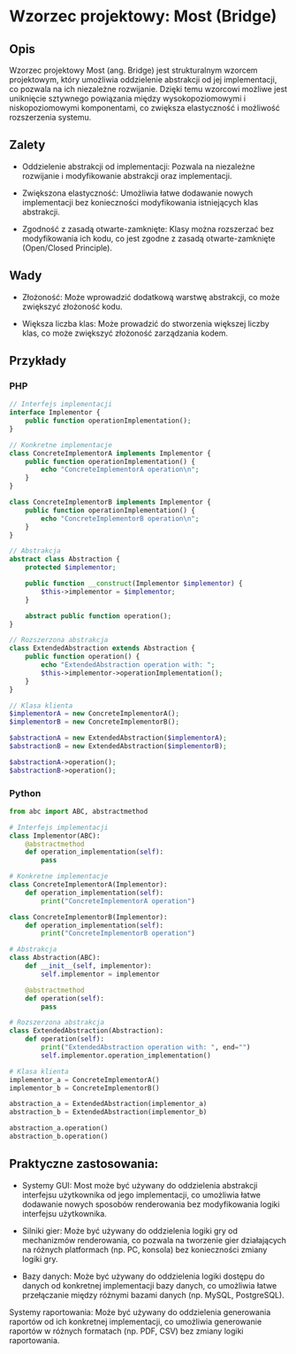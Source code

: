 # Wzorzec projektowy: Most (Bridge)
## Opis
Wzorzec projektowy Most (ang. Bridge) jest strukturalnym wzorcem projektowym, który umożliwia oddzielenie abstrakcji od jej implementacji, co pozwala na ich niezależne rozwijanie. Dzięki temu wzorcowi możliwe jest uniknięcie sztywnego powiązania między wysokopoziomowymi i niskopoziomowymi komponentami, co zwiększa elastyczność i możliwość rozszerzenia systemu.

## Zalety
- Oddzielenie abstrakcji od implementacji: Pozwala na niezależne rozwijanie i modyfikowanie abstrakcji oraz implementacji.

- Zwiększona elastyczność: Umożliwia łatwe dodawanie nowych implementacji bez konieczności modyfikowania istniejących klas abstrakcji.

- Zgodność z zasadą otwarte-zamknięte: Klasy można rozszerzać bez modyfikowania ich kodu, co jest zgodne z zasadą otwarte-zamknięte (Open/Closed Principle).

## Wady
- Złożoność: Może wprowadzić dodatkową warstwę abstrakcji, co może zwiększyć złożoność kodu.

- Większa liczba klas: Może prowadzić do stworzenia większej liczby klas, co może zwiększyć złożoność zarządzania kodem.

## Przykłady

### PHP

```php
// Interfejs implementacji
interface Implementor {
    public function operationImplementation();
}

// Konkretne implementacje
class ConcreteImplementorA implements Implementor {
    public function operationImplementation() {
        echo "ConcreteImplementorA operation\n";
    }
}

class ConcreteImplementorB implements Implementor {
    public function operationImplementation() {
        echo "ConcreteImplementorB operation\n";
    }
}

// Abstrakcja
abstract class Abstraction {
    protected $implementor;

    public function __construct(Implementor $implementor) {
        $this->implementor = $implementor;
    }

    abstract public function operation();
}

// Rozszerzona abstrakcja
class ExtendedAbstraction extends Abstraction {
    public function operation() {
        echo "ExtendedAbstraction operation with: ";
        $this->implementor->operationImplementation();
    }
}

// Klasa klienta
$implementorA = new ConcreteImplementorA();
$implementorB = new ConcreteImplementorB();

$abstractionA = new ExtendedAbstraction($implementorA);
$abstractionB = new ExtendedAbstraction($implementorB);

$abstractionA->operation();
$abstractionB->operation();
```

### Python

```python
from abc import ABC, abstractmethod

# Interfejs implementacji
class Implementor(ABC):
    @abstractmethod
    def operation_implementation(self):
        pass

# Konkretne implementacje
class ConcreteImplementorA(Implementor):
    def operation_implementation(self):
        print("ConcreteImplementorA operation")

class ConcreteImplementorB(Implementor):
    def operation_implementation(self):
        print("ConcreteImplementorB operation")

# Abstrakcja
class Abstraction(ABC):
    def __init__(self, implementor):
        self.implementor = implementor

    @abstractmethod
    def operation(self):
        pass

# Rozszerzona abstrakcja
class ExtendedAbstraction(Abstraction):
    def operation(self):
        print("ExtendedAbstraction operation with: ", end="")
        self.implementor.operation_implementation()

# Klasa klienta
implementor_a = ConcreteImplementorA()
implementor_b = ConcreteImplementorB()

abstraction_a = ExtendedAbstraction(implementor_a)
abstraction_b = ExtendedAbstraction(implementor_b)

abstraction_a.operation()
abstraction_b.operation()
```

## Praktyczne zastosowania:
- Systemy GUI: Most może być używany do oddzielenia abstrakcji interfejsu użytkownika od jego implementacji, co umożliwia łatwe dodawanie nowych sposobów renderowania bez modyfikowania logiki interfejsu użytkownika.

- Silniki gier: Może być używany do oddzielenia logiki gry od mechanizmów renderowania, co pozwala na tworzenie gier działających na różnych platformach (np. PC, konsola) bez konieczności zmiany logiki gry.

- Bazy danych: Może być używany do oddzielenia logiki dostępu do danych od konkretnej implementacji bazy danych, co umożliwia łatwe przełączanie między różnymi bazami danych (np. MySQL, PostgreSQL).

Systemy raportowania: Może być używany do oddzielenia generowania raportów od ich konkretnej implementacji, co umożliwia generowanie raportów w różnych formatach (np. PDF, CSV) bez zmiany logiki raportowania.